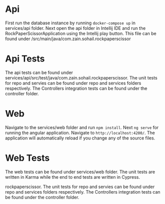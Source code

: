 # Api

First run the database instance by running `docker-compose up` in services/api folder. Next open the api folder in Intellij IDE and run the RockPaperScissorApplication using the Intellij play button. This file can be found under /src/main/java/com.zain.sohail.rockpaperscissor

# Api Tests

The api tests can be found under services/api/src/test/java/com.zain.sohail.rockpaperscissor. The unit tests for repo and servies can be found under repo and services folders respectively. The Controllers integration tests can be found under the controller folder.

# Web

Navigate to the services/web folder and run `npm install`. Next `ng serve` for running the angular application. Navigate to `http://localhost:4200/`. The application will automatically reload if you change any of the source files.

# Web Tests

The web tests can be found under services/web folder. The unit tests are written in Karma while the end to end tests are written in Cypress.

rockpaperscissor. The unit tests for repo and servies can be found under repo and services folders respectively. The Controllers integration tests can be found under the controller folder.
